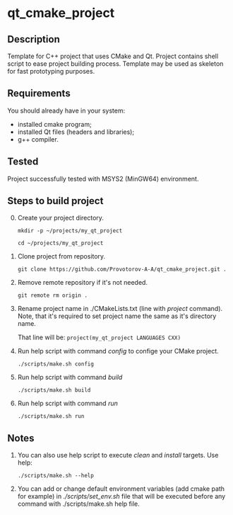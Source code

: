# qt_cmake_project

## Description
Template for C++ project that uses CMake and Qt.
Project contains shell script to ease project building process.
Template may be used as skeleton for fast prototyping purposes.

## Requirements 
You should already have in your system:
 - installed cmake program;
 - installed Qt files (headers and libraries);
 - g++ compiler.

## Tested
Project successfully tested with MSYS2 (MinGW64) environment.

## Steps to build project
0. Create your project directory. 

   `mkdir -p ~/projects/my_qt_project`
   
   `cd ~/projects/my_qt_project`
1. Clone project from repository.

   `git clone https://github.com/Provotorov-A-A/qt_cmake_project.git .`
2. Remove remote repository if it's not needed.
   
   `git remote rm origin .`
3. Rename project name in ./CMakeLists.txt (line with *project* command). Note, that it's required to set project name the same as it's directory name.

   That line will be:
   `project(my_qt_project LANGUAGES CXX)`
4. Run help script with command *config* to confige your CMake project.

   `./scripts/make.sh config`
5. Run help script with command *build*

   `./scripts/make.sh build`
6. Run help script with command *run*

   `./scripts/make.sh run`
   
## Notes
1. You can also use help script to execute *clean* and *install* targets. Use help:

   `./scripts/make.sh --help`
2. You can add or change default environment variables (add cmake path for example) in *./scripts/set_env.sh* file that will be executed before any command with ./scripts/make.sh help file.
